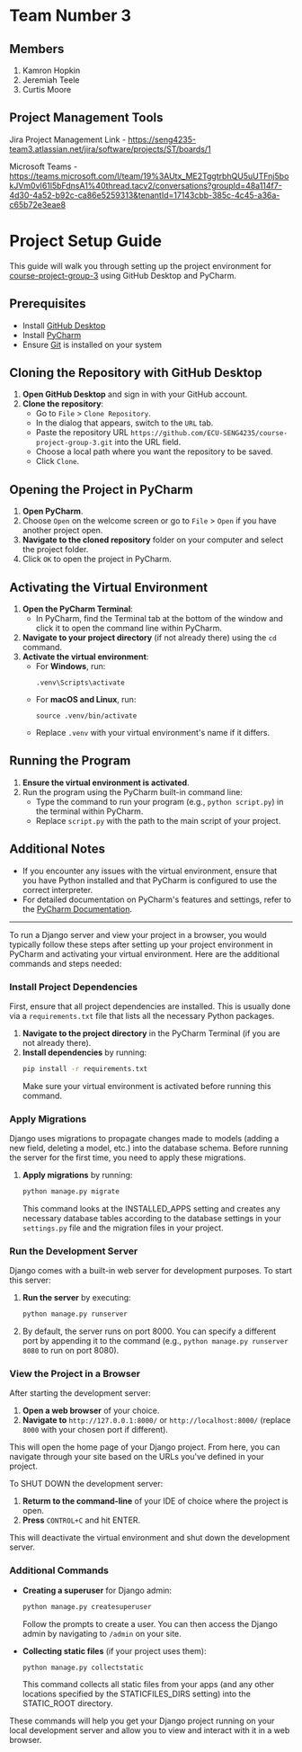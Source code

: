 # Team Number 3

## Members
1. Kamron Hopkin
2. Jeremiah Teele
3. Curtis Moore

## Project Management Tools
Jira Project Management Link - https://seng4235-team3.atlassian.net/jira/software/projects/ST/boards/1

Microsoft Teams - https://teams.microsoft.com/l/team/19%3AUtx_ME2TggtrbhQU5uUTFnj5bokJVm0vI61l5bFdnsA1%40thread.tacv2/conversations?groupId=48a114f7-4d30-4a52-b92c-ca86e5259313&tenantId=17143cbb-385c-4c45-a36a-c65b72e3eae8


# Project Setup Guide

This guide will walk you through setting up the project environment for [course-project-group-3](https://github.com/ECU-SENG4235/course-project-group-3.git) using GitHub Desktop and PyCharm.

## Prerequisites

- Install [GitHub Desktop](https://desktop.github.com/)
- Install [PyCharm](https://www.jetbrains.com/pycharm/download/)
- Ensure [Git](https://git-scm.com/downloads) is installed on your system

## Cloning the Repository with GitHub Desktop

1. **Open GitHub Desktop** and sign in with your GitHub account.
2. **Clone the repository**:
   - Go to `File` > `Clone Repository`.
   - In the dialog that appears, switch to the `URL` tab.
   - Paste the repository URL `https://github.com/ECU-SENG4235/course-project-group-3.git` into the URL field.
   - Choose a local path where you want the repository to be saved.
   - Click `Clone`.

## Opening the Project in PyCharm

1. **Open PyCharm**.
2. Choose `Open` on the welcome screen or go to `File` > `Open` if you have another project open.
3. **Navigate to the cloned repository** folder on your computer and select the project folder.
4. Click `OK` to open the project in PyCharm.

## Activating the Virtual Environment

1. **Open the PyCharm Terminal**:
   - In PyCharm, find the Terminal tab at the bottom of the window and click it to open the command line within PyCharm.
2. **Navigate to your project directory** (if not already there) using the `cd` command.
3. **Activate the virtual environment**:
   - For **Windows**, run:
     ```
     .venv\Scripts\activate
     ```
   - For **macOS and Linux**, run:
     ```
     source .venv/bin/activate
     ```
   - Replace `.venv` with your virtual environment's name if it differs.

## Running the Program

1. **Ensure the virtual environment is activated**.
2. Run the program using the PyCharm built-in command line:
   - Type the command to run your program (e.g., `python script.py`) in the terminal within PyCharm.
   - Replace `script.py` with the path to the main script of your project.

## Additional Notes

- If you encounter any issues with the virtual environment, ensure that you have Python installed and that PyCharm is configured to use the correct interpreter.
- For detailed documentation on PyCharm's features and settings, refer to the [PyCharm Documentation](https://www.jetbrains.com/pycharm/documentation/).

---

To run a Django server and view your project in a browser, you would typically follow these steps after setting up your project environment in PyCharm and activating your virtual environment. Here are the additional commands and steps needed:

### Install Project Dependencies

First, ensure that all project dependencies are installed. This is usually done via a `requirements.txt` file that lists all the necessary Python packages.

1. **Navigate to the project directory** in the PyCharm Terminal (if you are not already there).
2. **Install dependencies** by running:
   ```sh
   pip install -r requirements.txt
   ```
   Make sure your virtual environment is activated before running this command.

### Apply Migrations

Django uses migrations to propagate changes made to models (adding a new field, deleting a model, etc.) into the database schema. Before running the server for the first time, you need to apply these migrations.

1. **Apply migrations** by running:
   ```sh
   python manage.py migrate
   ```
   This command looks at the INSTALLED_APPS setting and creates any necessary database tables according to the database settings in your `settings.py` file and the migration files in your project.

### Run the Development Server

Django comes with a built-in web server for development purposes. To start this server:

1. **Run the server** by executing:
   ```sh
   python manage.py runserver
   ```
2. By default, the server runs on port 8000. You can specify a different port by appending it to the command (e.g., `python manage.py runserver 8080` to run on port 8080).

### View the Project in a Browser

After starting the development server:

1. **Open a web browser** of your choice.
2. **Navigate to** `http://127.0.0.1:8000/` or `http://localhost:8000/` (replace `8000` with your chosen port if different).

This will open the home page of your Django project. From here, you can navigate through your site based on the URLs you've defined in your project.

To SHUT DOWN the development server:

1. **Returm to the command-line** of your IDE of choice where the project is open.
2. **Press** `CONTROL+C` and hit ENTER.

This will deactivate the virtual environment and shut down the development server.

### Additional Commands

- **Creating a superuser** for Django admin:
  ```sh
  python manage.py createsuperuser
  ```
  Follow the prompts to create a user. You can then access the Django admin by navigating to `/admin` on your site.

- **Collecting static files** (if your project uses them):
  ```sh
  python manage.py collectstatic
  ```
  This command collects all static files from your apps (and any other locations specified by the STATICFILES_DIRS setting) into the STATIC_ROOT directory.

These commands will help you get your Django project running on your local development server and allow you to view and interact with it in a web browser.
